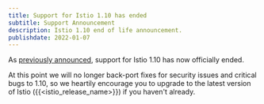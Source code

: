 ```yaml
---
title: Support for Istio 1.10 has ended
subtitle: Support Announcement
description: Istio 1.10 end of life announcement.
publishdate: 2022-01-07
---
```


As [previously announced](/pt-br/news/support/announcing-1.10-eol/), support for Istio 1.10 has now officially ended.

At this point we will no longer back-port fixes for security issues and critical bugs to 1.10, so we heartily encourage
you to upgrade to the latest version of Istio ({{<istio_release_name>}}) if you haven't already.
